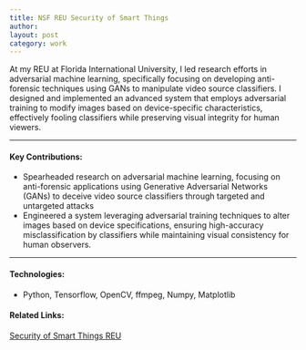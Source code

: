 ```yaml
---
title: NSF REU Security of Smart Things
author: 
layout: post
category: work
---
```


At my REU at Florida International University, I led research efforts in adversarial machine learning, specifically focusing on developing anti-forensic techniques using GANs to manipulate video source classifiers. I designed and implemented an advanced system that employs adversarial training to modify images based on device-specific characteristics, effectively fooling classifiers while preserving visual integrity for human viewers.

---

#### Key Contributions:
- Spearheaded research on adversarial machine learning, focusing on anti-forensic applications using Generative Adversarial Networks (GANs) to deceive video source classifiers through targeted and untargeted attacks
- Engineered a system leveraging adversarial training techniques to alter images based on device specifications, ensuring high-accuracy misclassification by classifiers while maintaining visual consistency for human observers.

---
#### Technologies:
- Python, Tensorflow, OpenCV, ffmpeg, Numpy, Matplotlib

#### Related Links:
[Security of Smart Things REU](https://sst-reu.fiu.edu/ "The link to the website for the REU")